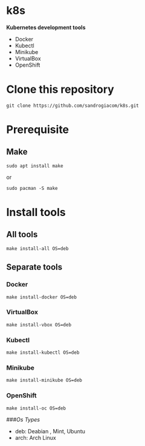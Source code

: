# k8s

**Kubernetes development tools**

* Docker
* Kubectl
* Minikube
* VirtualBox
* OpenShift

# Clone this repository

`git clone https://github.com/sandrogiacom/k8s.git`

# Prerequisite

## Make

`sudo apt install make`

or

`sudo pacman -S make`

# Install tools

## All tools

`make install-all OS=deb`

## Separate tools


### Docker

`make install-docker OS=deb`

### VirtualBox

`make install-vbox OS=deb`

### Kubectl

`make install-kubectl OS=deb`

### Minikube

`make install-minikube OS=deb`

### OpenShift

`make install-oc OS=deb`



###_Os Types_

- deb: Deabian , Mint, Ubuntu 
- arch: Arch Linux